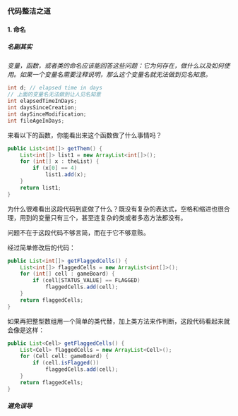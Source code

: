 ### 代码整洁之道

#### 1. 命名

##### 名副其实

*变量，函数，或者类的命名应该能回答这些问题：它为何存在，做什么以及如何使用。如果一个变量名需要注释说明，那么这个变量名就无法做到见名知意。*

```java
int d; // elapsed time in days
// 上面的变量名无法做到让人见名知意
int elapsedTimeInDays;
int daysSinceCreation;
int daySinceModification;
int fileAgeInDays;
```

来看以下的函数，你能看出来这个函数做了什么事情吗？

```java
public List<int[]> getThem() {
    List<int[]> list1 = new ArrayList<int[]>();
    for (int[] x : theList) {
        if (x[0] == 4)
            list1.add(x);
    }
    return list1;
}
```

为什么很难看出这段代码到底做了什么？既没有复杂的表达式，空格和缩进也很合理，用到的变量只有三个，甚至连复杂的类或者多态方法都没有。

问题不在于这段代码不够言简，而在于它不够意赅。

经过简单修改后的代码：

```java
public List<int[]> getFlaggedCells() {
    List<int[]> flaggedCells = new ArrayList<int[]>();
    for (int[] cell : gameBoard) {
        if (cell[STATUS_VALUE] == FLAGGED)
            flaggedCells.add(cell);
    }
    return flaggedCells;
}
```

如果再把整型数组用一个简单的类代替，加上类方法来作判断，这段代码看起来就会像是这样：

```java
public List<Cell> getFlaggedCells() {
    List<Cell> flaggedCells = new ArrayList<Cell>();
    for (Cell cell: gameBoard) {
        if (cell.isFlagged())
            flaggedCells.add(cell);
    }
    return flaggedCells;
}
```



##### 避免误导



